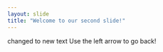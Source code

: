 ```yaml
---
layout: slide
title: "Welcome to our second slide!"
---
```

changed to new text
Use the left arrow to go back!
